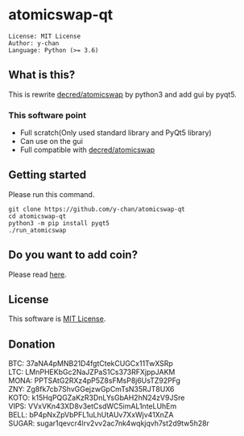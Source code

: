 # atomicswap-qt
```
License: MIT License
Author: y-chan
Language: Python (>= 3.6)
```

## What is this?
This is rewrite [decred/atomicswap](https://github.com/decred/atomicswap) by python3 and add gui by pyqt5.

### This software point
* Full scratch(Only used standard library and PyQt5 library)
* Can use on the gui
* Full compatible with [decred/atomicswap](https://github.com/decred/atomicswap)

## Getting started
Please run this command.
```
git clone https://github.com/y-chan/atomicswap-qt
cd atomicswap-qt
python3 -m pip install pyqt5
./run_atomicswap
```

## Do you want to add coin?
Please read [here](atomicswap/coins/README.md).

## License
This software is [MIT License](LICENSE).

## Donation
BTC: 37aNA4pMNB21D4fgtCtekCUGCx11TwXSRp  
LTC: LMnPHEKbGc2NaJZPaS1Cs373RFXjppJAKM  
MONA: PPTSAtG2RXz4pP5Z8sFMsP8j6UsTZ92PFg  
ZNY: Zg8fk7cb7ShvGGejzwGpCmTsN35RJT8UX6  
KOTO: k15HqPQGZaKzR3DnLYsGbAH2hN24zV9JSre  
VIPS: VVxVKn43XD8v3etCsdWC5imAL1nteLUhEm  
BELL: bP4pNxZpVbPFL1uLhUtAUv7XxWjv41XnZA  
SUGAR: sugar1qevcr4lrv2vv2ac7nk4wqkjqvh7st2d9tw5h28r  
